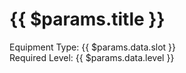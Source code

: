 ---
---

<script setup>
  import ImageLink from '../.vitepress/components/ImageLink.vue'
</script>

<h1>{{ $params.title }}</h1>

<p class="bok-text-2">
  Equipment Type: {{ $params.data.slot }}<br />
  Required Level: {{ $params.data.level }}
</p>

<suspense>
  <ImageLink path="items" :name="$params.data.name" :alt="$params.data.name" />
</suspense>

